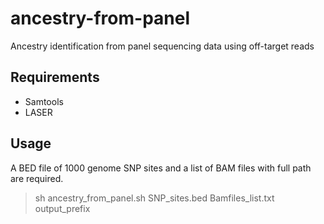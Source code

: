 # ancestry-from-panel
Ancestry identification from panel sequencing data using off-target reads
## Requirements
* Samtools
* LASER
## Usage 
A BED file of 1000 genome SNP sites and a list of BAM files with full path are required. 

> sh ancestry_from_panel.sh SNP_sites.bed Bamfiles_list.txt output_prefix
